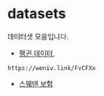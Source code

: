 # datasets
데이터셋 모음입니다.

- [펭귄 데이터](https://weniv.link/FvCFXx),
```
https://weniv.link/FvCFXx
```
- [스웨덴 보험]()
